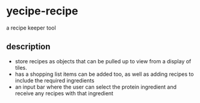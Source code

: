 # yecipe-recipe
a recipe keeper tool
## description
* store recipes as objects that can be pulled up to view from a display of tiles.
* has a shopping list items can be added too, as well as adding recipes to include the required ingredients
* an input bar where the user can select the protein ingredient and receive any recipes with that ingredient